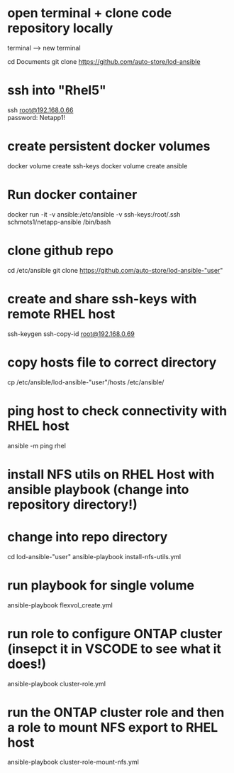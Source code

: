 

# open terminal + clone code repository locally
terminal --> new terminal 

cd Documents
git clone https://github.com/auto-store/lod-ansible

# ssh into "Rhel5"
ssh root@192.168.0.66   
password: Netapp1!

# create persistent docker volumes
docker volume create ssh-keys
docker volume create ansible

# Run docker container
docker run -it -v ansible:/etc/ansible -v ssh-keys:/root/.ssh schmots1/netapp-ansible /bin/bash

# clone github repo
cd /etc/ansible
git clone https://github.com/auto-store/lod-ansible-"user"

# create and share ssh-keys with remote RHEL host
ssh-keygen 
ssh-copy-id root@192.168.0.69

# copy hosts file to correct directory
cp /etc/ansible/lod-ansible-"user"/hosts /etc/ansible/

# ping host to check connectivity with RHEL host 
ansible -m ping rhel

# install NFS utils on RHEL Host with ansible playbook  (change into repository directory!)
# change into repo directory
cd lod-ansible-"user"
ansible-playbook install-nfs-utils.yml

# run playbook for single volume
ansible-playbook flexvol_create.yml

# run role to configure ONTAP cluster (insepct it in VSCODE to see what it does!)
ansible-playbook cluster-role.yml 

# run the ONTAP cluster role and then a role to mount NFS export to RHEL host
ansible-playbook cluster-role-mount-nfs.yml

